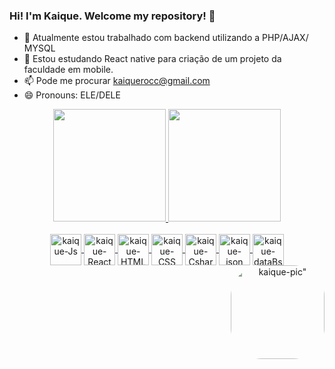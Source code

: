 ### Hi!  I'm Kaique. Welcome my repository! 👋

          

- 🔭 Atualmente estou trabalhado com backend utilizando a PHP/AJAX/ MYSQL
- 🌱 Estou estudando React native para criação de um projeto da faculdade em mobile.
- 📫 Pode me procurar kaiquerocc@gmail.com
- 😄 Pronouns: ELE/DELE


<div align="center">

 <a href="https://github.com/rafaballerini">
  <img height="180em" src="https://github-readme-stats.vercel.app/api?username=kaiqueRoc&show_icons=true&theme=dark&include_all_commits=true&count_private=true"/>
  <img height="180em" src="https://github-readme-stats.vercel.app/api/top-langs/?username=kaiqueRoc&layout=compact&langs_count=7&theme=dark"/>
<div/>




<div style="display: inline_block"><br>
  <img align="center" alt="kaique-Js" height="50" width="50" src="https://user-images.githubusercontent.com/75712250/183796225-7d4394b5-bfaa-4ab6-a75a-4993272a26b8.png">
  <img align="center" alt="kaique-React" height="50" width="50" src="https://user-images.githubusercontent.com/75712250/183795560-64b20c8f-c04b-4737-b502-03d53966d644.png">
  <img align="center" alt="kaique-HTML" height="50" width="50" src="https://user-images.githubusercontent.com/75712250/183796343-fd40cf8e-dd65-4b63-98ee-d5087abb4b0a.png">
  <img align="center" alt="kaique-CSS" height="50" width="50" src="https://user-images.githubusercontent.com/75712250/183796432-1c61bb8b-f38b-4845-b0b1-713e24d588ec.png">
  <img align="center" alt="kaique-Csharp" height="50" width="50" src="https://user-images.githubusercontent.com/75712250/183795764-c2854ee4-976c-4587-a895-c549e0233091.png">
  <img align="center" alt="kaique-json" height="50" width="50" src="https://user-images.githubusercontent.com/75712250/183796120-f65d4984-bef1-4eb1-81ff-d456dcd95b4c.png">        
  <img align="center" alt="kaique-dataBse" height="50" width="50" src="https://user-images.githubusercontent.com/75712250/183795927-d426e4c2-8e7f-4600-ae69-b97087e6501d.png">
  <img align="right" alt=kaique-pic" height="150" style="border-radius:50px;" src="https://user-images.githubusercontent.com/75712250/183793590-39ba2e51-9fbf-4c45-bf48-833991c2ba91.png">
</div>

  ##
  
  
          
  

